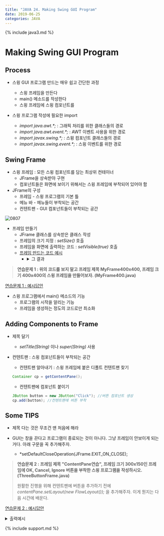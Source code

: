 ```yaml
---
title: "JAVA 24. Making Swing GUI Program"
date: 2019-06-25
categories: JAVA
---
```


{% include java3.md %}

# Making Swing GUI Program

## Process

* 스윙 GUI 프로그램 만드는 매우 쉽고 간단한 과정
  * 스윙 프레임을 만든다
  * main() 메소드를 작성한다
  * 스윙 프레임에 스윙 컴포넌트를 

* 스윙 프로그램 작성에 필요한 import
  * *import java.awt.&#42;;* : 그래픽 처리를 위한 클래스들의 경로
  * *import java.awt.event.&#42;;* : AWT 이벤트 사용을 위한 경로
  * *import javax.swing.&#42;;* : 스윙 컴포넌트 클래스들의 경로
  * *import javax.swing.event.&#42;;* : 스윙 이벤트를 위한 경로
  
## Swing Frame

* 스윙 프레임 : 모든 스윙 컴포넌트를 담는 최상위 컨테이너
  * JFrame을 상속받아 구현
  * 컴포넌트들은 화면에 보이기 위해서는 스윙 프레임에 부착되어 있어야 함
* JFrame의 구성
  * 프레임 - 스윙 프로그램의 기본 틀
  * 메뉴 바 - 메뉴들이 부착되는 공간
  * 컨텐트팬 - GUI 컴포넌트들이 부착되는 공간
  
![0807](https://user-images.githubusercontent.com/26007107/60095067-ade01100-9788-11e9-91de-383e158c23d8.png)

* 프레임 만들기
  * JFrame 클래스를 상속받은 클래스 작성
  * 프레임의 크기 지정 : *setSize()* 호출
  * 프레임을 화면에 출력하는 코드 : *setVisible(true)* 호출
  * [프레임 만드는 코드 예시](https://github.com/DetegiCE/JavaStudy/blob/master/chapter8/MyFrameEx.java)
    * <details><summary>그 결과</summary>
      <img src="https://user-images.githubusercontent.com/26007107/60095320-3c549280-9789-11e9-917d-a70fc16afc19.png">
      </details>
      
> **연습문제 1 : 위의 코드를 보지 말고 프레임 제목 MyFrame400x400, 프레임 크기 400x400의 스윙 프레임을 만들어보자. (MyFrame400.java)**

[연습문제 1 : 예시답안](https://github.com/DetegiCE/JavaStudy/blob/master/chapter8/MyFrame400.java)

* 스윙 프로그램에서 main() 메소드의 기능
  * 프로그램의 시작을 알리는 기능
  * 프레임을 생성하는 정도의 코드로만 최소화
  
## Adding Components to Frame

* 제목 달기
  * *setTitle(String)* 이나 *super(String)* 사용
* 컨텐트팬 : 스윙 컴포넌트들이 부착되는 공간
  * 컨텐트팬 알아내기 : 스윙 프레임에 붙은 디폴트 컨텐트팬 찾기
  
  ~~~java
  Container cp = getContentPane();
  ~~~
  
  * 컨텐트팬에 컴포넌트 붙이기
  
  ~~~java
  JButton button = new JButton("Click"); //버튼 컴포넌트 생성
  cp.add(button); //컨텐트팬에 버튼 부착
  ~~~
  
## Some TIPS

* 제목 다는 것은 무조건 맨 처음에 해라

* GUI는 창을 끈다고 프로그램이 종료되는 것이 아니다. 그냥 프레임이 안보이게 되는거다. 아래 구문을 꼭 추가해주자.
  * *setDefaultCloseOperation(JFrame.EXIT_ON_CLOSE);
  
> **연습문제 2 : 프레임 제목 "ContentPane연습", 프레임 크기 300x150인 프레임에 OK, Cancel, Ignore 버튼을 부착한 스윙 프로그램을 작성하시오. (ThreeButtonFrame.java)**
>
> 원활한 진행을 위해 컨텐트팬에 버튼을 추가하기 전에 *contentPane.setLayout(new FlowLayout());* 을 추가해주자.
> 이게 뭔지는 다음 시간에 배운다.

[연습문제 2 : 예시답안](https://github.com/DetegiCE/JavaStudy/blob/master/chapter8/ThreeButtonFrame.java)

<details><summary>출력예시</summary>
<img src="https://user-images.githubusercontent.com/26007107/60096495-095fce00-978c-11e9-8f00-df7b7793351f.png">
</details>

{% include support.md %}
